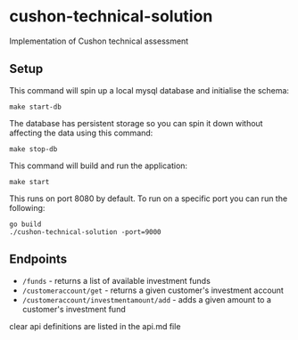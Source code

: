 # cushon-technical-solution

Implementation of Cushon technical assessment

## Setup

This command will spin up a local mysql database and initialise the schema:

    make start-db

The database has persistent storage so you can spin it down without affecting the data using this command:

    make stop-db

This command will build and run the application:

    make start

This runs on port 8080 by default. To run on a specific port you can run the following:

    go build
    ./cushon-technical-solution -port=9000

## Endpoints

- `/funds` - returns a list of available investment funds
- `/customeraccount/get` - returns a given customer's investment account
- `/customeraccount/investmentamount/add` - adds a given amount to a customer's investment fund

clear api definitions are listed in the api.md file
